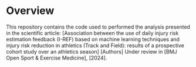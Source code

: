 # Overview
This repository contains the code used to performed the analysis presented in the scientific article:
[Association between the use of daily injury risk estimation feedback (I-REF) based on machine learning techniques and injury risk reduction in athletics (Track and Field): results of a prospective cohort study over an athletics season]
[Authors]
Under review in [BMJ Open Sport & Exercise Medicine], [2024].

